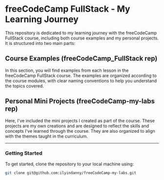 # freeCodeCamp FullStack - My Learning Journey

This repository is dedicated to my learning journey with the freeCodeCamp FullStack course, including both course examples and my personal projects. It is structured into two main parts:

## Course Examples (freeCodeCamp_FullStack rep)

In this section, you will find examples from each lesson in the freeCodeCamp FullStack course. The examples are organized according to the course modules, with clear naming conventions to help you understand the topics covered.

## Personal Mini Projects (freeCodeCamp-my-labs rep)

Here, I've included the mini projects I created as part of the course. These projects are my own creations and are designed to reflect the skills and concepts I've learned through the course. They are also organized to align with the themes taught in the curriculum.

---

### Getting Started

To get started, clone the repository to your local machine using:

```bash
git clone git@github.com:ilyindanny/freeCodeCamp-my-labs.git
```

